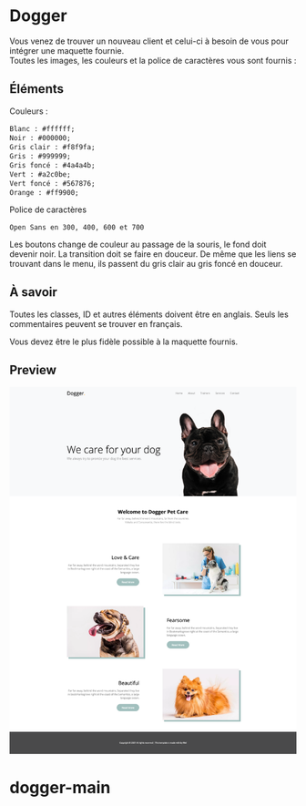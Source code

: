 # Dogger

Vous venez de trouver un nouveau client et celui-ci à besoin de vous pour intégrer une maquette fournie.  
Toutes les images, les couleurs et la police de caractères vous sont fournis :

## Éléments

Couleurs :
```
Blanc : #ffffff;
Noir : #000000;
Gris clair : #f8f9fa;
Gris : #999999;
Gris foncé : #4a4a4b;
Vert : #a2c0be;
Vert foncé : #567876;
Orange : #ff9900;
```

Police de caractères
```
Open Sans en 300, 400, 600 et 700
```

Les boutons change de couleur au passage de la souris, le fond doit devenir noir. La transition doit se faire en douceur.
De même que les liens se trouvant dans le menu, ils passent du gris clair au gris foncé en douceur.

## À savoir

Toutes les classes, ID et autres éléments doivent être en anglais.
Seuls les commentaires peuvent se trouver en français.

Vous devez être le plus fidèle possible à la maquette fournis.  

## Preview

![Template à intégrer](preview.png)
# dogger-main
